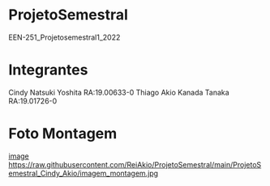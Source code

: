 # ProjetoSemestral
EEN-251_Projetosemestral1_2022

# Integrantes
Cindy Natsuki Yoshita      RA:19.00633-0
Thiago Akio Kanada Tanaka  RA:19.01726-0

# Foto Montagem
[image]("https://raw.githubusercontent.com/ReiAkio/ProjetoSemestral/main/ProjetoSemestral_Cindy_Akio/imagem_montagem.jpg")
https://raw.githubusercontent.com/ReiAkio/ProjetoSemestral/main/ProjetoSemestral_Cindy_Akio/imagem_montagem.jpg
